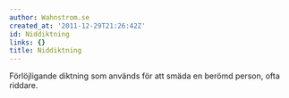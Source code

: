 ```yaml
---
author: Wahnstrom.se
created_at: '2011-12-29T21:26:42Z'
id: Niddiktning
links: {}
title: Niddiktning
---
```


Förlöjligande diktning som används för att smäda en berömd person, ofta riddare.